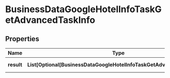 # BusinessDataGoogleHotelInfoTaskGetAdvancedTaskInfo


## Properties

| Name | Type | Description | Notes |
|------------ | ------------- | ------------- | -------------|
**result** | **List[Optional[BusinessDataGoogleHotelInfoTaskGetAdvancedResultInfo]]** | array of results |[optional]|